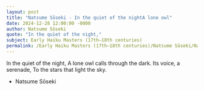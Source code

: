 ```yaml
---
layout: post
title: "Natsume Sōseki - In the quiet of the nightA lone owl"
date: 2024-12-28 12:00:00 -0000
author: Natsume Sōseki
quote: "In the quiet of the night,"
subject: Early Haiku Masters (17th–18th centuries)
permalink: /Early Haiku Masters (17th–18th centuries)/Natsume Sōseki/Natsume Sōseki - In the quiet of the nightA lone owl
---
```


In the quiet of the night,
A lone owl calls through the dark.
Its voice, a serenade,
To the stars that light the sky.

- Natsume Sōseki
